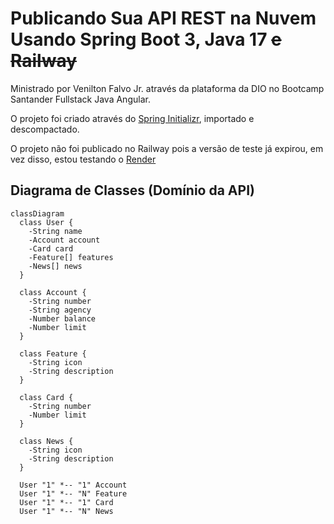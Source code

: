 # Publicando Sua API REST na Nuvem Usando Spring Boot 3, Java 17 ~~e Railway~~

Ministrado por Venilton Falvo Jr. através da plataforma da DIO no Bootcamp Santander Fullstack Java Angular.

O projeto foi criado através do [Spring Initializr](https://start.spring.io/#!type=gradle-project&language=java&platformVersion=3.1.4&packaging=jar&jvmVersion=17&groupId=dio&artifactId=santander-dev-2023&name=santander-dev-2023&description=Java%20RESTful%20API&packageName=dio.santander&dependencies=web,data-jpa,h2,postgresql), importado e descompactado.

O projeto não foi publicado no Railway pois a versão de teste já expirou, em vez disso, estou testando o [Render](https://render.com/)

## Diagrama de Classes (Domínio da API)

```mermaid
classDiagram
  class User {
    -String name
    -Account account
    -Card card
    -Feature[] features
    -News[] news
  }

  class Account {
    -String number
    -String agency
    -Number balance
    -Number limit
  }

  class Feature {
    -String icon
    -String description
  }

  class Card {
    -String number
    -Number limit
  }

  class News {
    -String icon
    -String description
  }

  User "1" *-- "1" Account
  User "1" *-- "N" Feature
  User "1" *-- "1" Card
  User "1" *-- "N" News
```
